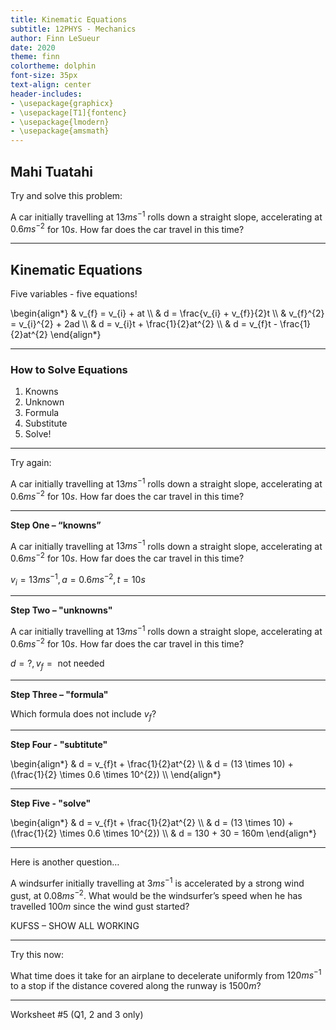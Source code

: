 ```yaml
---
title: Kinematic Equations
subtitle: 12PHYS - Mechanics
author: Finn LeSueur
date: 2020
theme: finn
colortheme: dolphin
font-size: 35px
text-align: center
header-includes:
- \usepackage{graphicx}
- \usepackage[T1]{fontenc}
- \usepackage{lmodern}
- \usepackage{amsmath}
---
```


## Mahi Tuatahi

Try and solve this problem:

A car initially travelling at $13ms^{-1}$ rolls down a straight slope, accelerating at $0.6 ms^{-2}$ for $10 s$. How far does the car travel in this time?

---

## Kinematic Equations

Five variables - five equations!

\begin{align*}
    & v_{f} = v_{i} + at \\\\
    & d = \frac{v_{i} + v_{f}}{2}t \\\\
    & v_{f}^{2} = v_{i}^{2} + 2ad \\\\
    & d = v_{i}t + \frac{1}{2}at^{2} \\\\
    & d = v_{f}t - \frac{1}{2}at^{2}
\end{align*}

---

### How to Solve Equations

1. Knowns
2. Unknown
3. Formula
4. Substitute
5. Solve!

---

Try again:

A car initially travelling at $13ms^{-1}$ rolls down a straight slope, accelerating at $0.6 ms^{-2}$ for $10 s$. How far does the car travel in this time?

---

__Step One – “knowns”__

A car initially travelling at $13ms^{-1}$ rolls down a straight slope, accelerating at $0.6 ms^{-2}$ for $10 s$. How far does the car travel in this time?

$v_{i} = 13ms^{-1}, a=0.6ms^{-2}, t=10s$

---

__Step Two – "unknowns"__

A car initially travelling at $13ms^{-1}$ rolls down a straight slope, accelerating at $0.6 ms^{-2}$ for $10 s$. How far does the car travel in this time?

$d = ?, v_{f} = \text{ not needed}$

---

__Step Three – "formula"__

Which formula does not include $v_{f}$?

---

__Step Four - "subtitute"__

\begin{align*}
    & d = v_{f}t + \frac{1}{2}at^{2} \\\\
    & d = (13 \times 10) + (\frac{1}{2} \times 0.6 \times 10^{2}) \\\\
\end{align*}

---

__Step Five - "solve"__

\begin{align*}
    & d = v_{f}t + \frac{1}{2}at^{2} \\\\
    & d = (13 \times 10) + (\frac{1}{2} \times 0.6 \times 10^{2}) \\\\
    & d = 130 + 30 = 160m
\end{align*}

---

Here is another question…

A windsurfer initially travelling at $3 ms^{-1}$ is accelerated by a strong wind gust, at $0.08 ms^{-2}$. What would be the windsurfer’s speed when he has travelled $100 m$ since the wind gust started?

KUFSS – SHOW ALL WORKING

---

Try this now:

What time does it take for an airplane to decelerate uniformly from $120 ms^{-1}$ to a stop if the distance covered along the runway is $1500 m$?

---

Worksheet #5 (Q1, 2 and 3 only)
